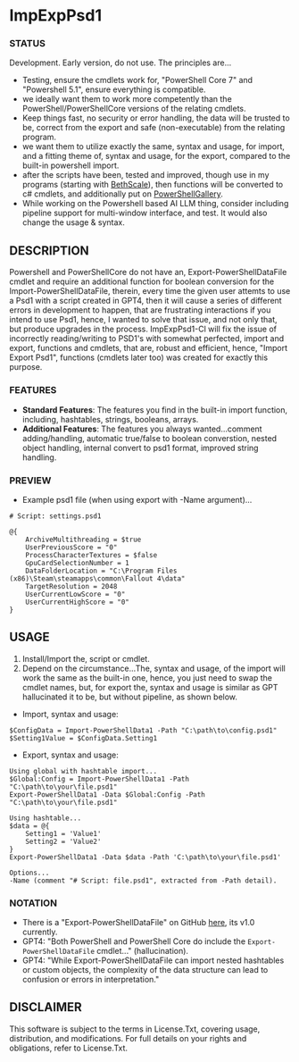 # ImpExpPsd1

### STATUS
Development. Early version, do not use. The principles are...
- Testing, ensure the cmdlets work for, "PowerShell Core 7" and "Powershell 5.1", ensure everything is compatible.
- we ideally want them to work more competently than the PowerShell/PowerShellCore versions of the relating cmdlets.
- Keep things fast, no security or error handling, the data will be trusted to be, correct from the export and safe (non-executable) from the relating program.
- we want them to utilize exactly the same, syntax and usage, for import, and a fitting theme of, syntax and usage, for the export, compared to the built-in powershell import.
- after the scripts have been, tested and improved, though use in my programs (starting with [BethScale](https://github.com/wiseman-timelord/DdsBethScale-PsWhile)), then functions will be converted to c# cmdlets, and additionally put on [PowerShellGallery](https://www.powershellgallery.com/packages/). 
- While working on the Powershell based AI LLM thing, consider including pipeline support for multi-window interface, and test. It would also change the usage & syntax. 

## DESCRIPTION
Powershell and PowerShellCore do not have an, Export-PowerShellDataFile cmdlet and require an additional function for boolean conversion for the Import-PowerShellDataFile, therein, every time the given user attemts to use a Psd1 with a script created in GPT4, then it will cause a series of different errors in development to happen, that are frustrating interactions if you intend to use Psd1, hence, I wanted to solve that issue, and not only that, but produce upgrades in the process. ImpExpPsd1-Cl will fix the issue of incorrectly reading/writing to PSD1's with somewhat perfected, import and export, functions and cmdlets, that are, robust and efficient, hence, "Import Export Psd1", functions (cmdlets later too) was created for exactly this purpose.

### FEATURES
- **Standard Features**: The features you find in the built-in import function, including, hashtables, strings, booleans, arrays. 
- **Additional Features**: The features you always wanted...comment adding/handling, automatic true/false to boolean converstion, nested object handling, internal convert to psd1 format, improved string handling.

### PREVIEW
- Example psd1 file (when using export with -Name argument)...
```
# Script: settings.psd1

@{
    ArchiveMultithreading = $true
    UserPreviousScore = "0"
    ProcessCharacterTextures = $false
    GpuCardSelectionNumber = 1
    DataFolderLocation = "C:\Program Files (x86)\Steam\steamapps\common\Fallout 4\data"
    TargetResolution = 2048
    UserCurrentLowScore = "0"
    UserCurrentHighScore = "0"
}
```

## USAGE
1. Install/Import the, script or cmdlet. 
2. Depend on the circumstance...The, syntax and usage, of the import will work the same as the built-in one, hence, you just need to swap the cmdlet names, but, for export the, syntax and usage is similar as GPT hallucinated it to be, but without pipeline, as shown below.
- Import, syntax and usage:
```
$ConfigData = Import-PowerShellData1 -Path "C:\path\to\config.psd1"
$Setting1Value = $ConfigData.Setting1
```
- Export, syntax and usage:
```
Using global with hashtable import...
$Global:Config = Import-PowerShellData1 -Path "C:\path\to\your\file.psd1"
Export-PowerShellData1 -Data $Global:Config -Path "C:\path\to\your\file.psd1"

Using hashtable...
$data = @{
    Setting1 = 'Value1'
    Setting2 = 'Value2'
}
Export-PowerShellData1 -Data $data -Path 'C:\path\to\your\file.psd1'

Options...
-Name (comment "# Script: file.psd1", extracted from -Path detail).
```

### NOTATION
- There is a "Export-PowerShellDataFile" on GitHub [here](https://github.com/rhubarb-geek-nz/PowerShellDataFile/), its v1.0 currently.
- GPT4: "Both PowerShell and PowerShell Core do include the `Export-PowerShellDataFile` cmdlet..." (hallucination).
- GPT4: "While Export-PowerShellDataFile can import nested hashtables or custom objects, the complexity of the data structure can lead to confusion or errors in interpretation."

## DISCLAIMER
This software is subject to the terms in License.Txt, covering usage, distribution, and modifications. For full details on your rights and obligations, refer to License.Txt.


